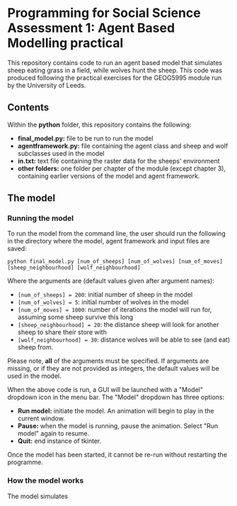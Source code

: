 # Programming for Social Science Assessment 1: Agent Based Modelling practical

This repository contains code to run an agent based model that simulates sheep eating grass in a field, while wolves hunt the sheep. This code was produced following the practical exercises for the GEOG5995 module run by the University of Leeds.

## Contents

Within the **python** folder, this repository contains the following:
- **final_model.py:** file to be run to run the model
- **agentframework.py:** file containing the agent class and sheep and wolf subclasses used in the model
- **in.txt:** text file containing the raster data for the sheeps' environment
- **other folders:** one folder per chapter of the module (except chapter 3), containing earlier versions of the model and agent framework.

## The model

### Running the model

To run the model from the command line, the user should run the following in the directory where the model, agent framework and input files are saved:

	python final_model.py [num_of_sheeps] [num_of_wolves] [num_of_moves] [sheep_neighbourhood] [wolf_neighbourhood]

Where the arguments are (default values given after argument names):
- ```[num_of_sheeps] = 200```: initial number of sheep in the model
- ```[num_of_wolves] = 5```: initial number of wolves in the model
- ```[num_of_moves] = 1000```: number of iterations the model will run for, assuming some sheep survive this long
- ```[sheep_neighbourhood] = 20```: the distance sheep will look for another sheep to share their store with
- ```[wolf_neighbourhood] = 30```: distance wolves will be able to see (and eat) sheep from.

Please note, **all** of the arguments must be specified. If arguments are missing, or if they are not provided as integers, the default values will be used in the model.

When the above code is run, a GUI will be launched with a "Model" dropdown icon in the menu bar. The "Model" dropdown has three options:
- **Run model:** initiate the model. An animation will begin to play in the current window.
- **Pause:** when the model is running, pause the animation. Select "Run model" again to resume.
- **Quit:** end instance of tkinter.

Once the model has been started, it cannot be re-run without restarting the programme.

### How the model works

The model simulates 

